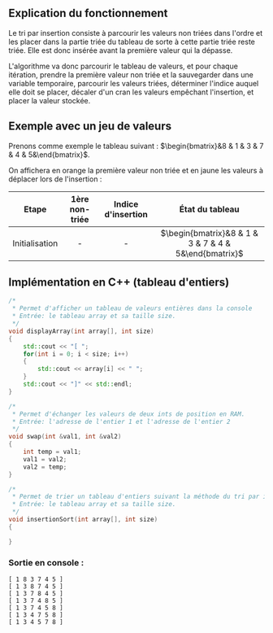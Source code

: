 ## Explication du fonctionnement

Le tri par insertion consiste à parcourir les valeurs non triées dans l'ordre et les placer dans la partie triée du tableau de sorte à cette partie triée reste triée. Elle est donc insérée avant la première valeur qui la dépasse.

L'algorithme va donc parcourir le tableau de valeurs, et pour chaque itération, prendre la première valeur non triée et la sauvegarder dans une variable temporaire, parcourir les valeurs triées, déterminer l'indice auquel elle doit se placer, décaler d'un cran les valeurs empêchant l'insertion, et placer la valeur stockée.

## Exemple avec un jeu de valeurs

Prenons comme exemple le tableau suivant : $\begin{bmatrix}&8 & 1 & 3 & 7 & 4 & 5&\end{bmatrix}$.

On affichera en orange la première valeur non triée et en jaune les valeurs à déplacer lors de l'insertion :

|     Etape      | 1ère non-triée | Indice d'insertion |                    État du tableau                    |
|:--------------:|:--------------:|:---------------:|:-----------------------------------------------------:|
| Initialisation |       -        |        -        | $\begin{bmatrix}&8 & 1 & 3 & 7 & 4 & 5&\end{bmatrix}$ |

## Implémentation en C++ (tableau d'entiers)

```cpp
/*
 * Permet d'afficher un tableau de valeurs entières dans la console
 * Entrée: le tableau array et sa taille size.
 */
void displayArray(int array[], int size)
{
    std::cout << "[ ";
    for(int i = 0; i < size; i++)
    {
        std::cout << array[i] << " ";
    }
    std::cout << "]" << std::endl;
}

/*
 * Permet d'échanger les valeurs de deux ints de position en RAM.
 * Entrée: l'adresse de l'entier 1 et l'adresse de l'entier 2
 */
void swap(int &val1, int &val2)
{
    int temp = val1;
    val1 = val2;
    val2 = temp;
}

/*
 * Permet de trier un tableau d'entiers suivant la méthode du tri par insertion
 * Entrée: le tableau array et sa taille size.
 */
void insertionSort(int array[], int size)
{

}
```

### Sortie en console :

```
[ 1 8 3 7 4 5 ]
[ 1 3 8 7 4 5 ]
[ 1 3 7 8 4 5 ]
[ 1 3 7 4 8 5 ]
[ 1 3 7 4 5 8 ]
[ 1 3 4 7 5 8 ]
[ 1 3 4 5 7 8 ]
```
